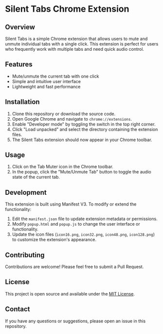 # Silent Tabs Chrome Extension

## Overview

Silent Tabs is a simple Chrome extension that allows users to mute and unmute individual tabs with a single click. This extension is perfect for users who frequently work with multiple tabs and need quick audio control.

## Features

- Mute/unmute the current tab with one click
- Simple and intuitive user interface
- Lightweight and fast performance

## Installation

1. Clone this repository or download the source code.
2. Open Google Chrome and navigate to `chrome://extensions`.
3. Enable "Developer mode" by toggling the switch in the top right corner.
4. Click "Load unpacked" and select the directory containing the extension files.
5. The Silent Tabs extension should now appear in your Chrome toolbar.

## Usage

1. Click on the Tab Muter icon in the Chrome toolbar.
2. In the popup, click the "Mute/Unmute Tab" button to toggle the audio state of the current tab.

## Development

This extension is built using Manifest V3. To modify or extend the functionality:

1. Edit the `manifest.json` file to update extension metadata or permissions.
2. Modify `popup.html` and `popup.js` to change the user interface or functionality.
3. Update the icon files (`icon16.png`, `icon32.png`, `icon48.png`, `icon128.png`) to customize the extension's appearance.

## Contributing

Contributions are welcome! Please feel free to submit a Pull Request.

## License

This project is open source and available under the [MIT License](LICENSE).

## Contact

If you have any questions or suggestions, please open an issue in this repository.
